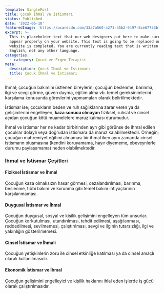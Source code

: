 ```yaml
---
template: SinglePost
title: Çocuk İhmal ve İstismarı
status: Published
date: '2022-06-18'
featuredImage: 'https://ucarecdn.com/33a7a560-a271-45b2-9497-8ce67753bf6d/'
excerpt: >-
  This is placeholder text that our web designers put here to make sure words
  appear properly on your website. This text is going to be replaced once the
  website is completed. You are currently reading text that is written in
  English, not any other language.
categories:
  - category: Çocuk ve Ergen Terapisi
meta:
  description: Çocuk İhmal ve İstismarı
  title: Çocuk İhmal ve İstismarı
---
```


İhmal; çocuğun bakımını üstlenen bireylerin; çocuğun beslenme, barınma, ilgi ve sevgi görme, güven duyma, eğitim alma vb. temel gereksinimlerini karşılama konusunda görevlerini yapmamaları olarak belirtilmektedir. 

İstismar ise; çocukların beden ve ruh sağlıklarına zarar veren ya da gelişimlerini engelleyen, **kaza sonucu olmayan** fiziksel, ruhsal ve cinsel açıdan çocuğun kötü muamelelere maruz kalması durumudur. 

İhmal ve istismar her ne kadar birbirinden ayrı gibi görünse de ihmal edilen çocuklar dolaylı veya doğrudan istismara da maruz kalabilmektedir. Örneğin; çocuğun mahremiyet eğitimi almaması bir ihmal iken aynı zamanda cinsel istismarın oluşmasına (kendini koruyamama, hayır diyememe, ebeveynlerle durumu paylaşamama) neden olabilmektedir.

### İhmal ve İstismar Çeşitleri

#### Fiziksel İstismar ve İhmal

Çocuğun kaza olmaksızın hasar görmesi, cezalandırılması, barınma, beslenme, tıbbi bakım ve korunma gibi temel bakım ihtiyaçlarının karşılanmaması.

#### Duygusal İstismar ve İhmal

Çocuğun duygusal, sosyal ve kişilik gelişimini engelleyen tüm unsurlar. Çocuğun korkutulması, utandırılması, tehdit edilmesi, aşağılanması, reddedilmesi, sevilmemesi, çalıştırılması, sevgi ve ilginin tutarsızlığı, ilgi ve yakınlığın gösterilmemesi.

#### Cinsel İstismar ve İhmali

Çocuğun yetişkinlerin zoru ile cinsel etkinliğe katılması ya da cinsel amaçlı olarak kullanılmasıdır. 

#### Ekonomik İstismar ve İhmal

Çocuğun gelişimini engelleyici ve kişilik haklarını ihlal eden işlerde iş gücü olarak çalıştırılmasıdır.
